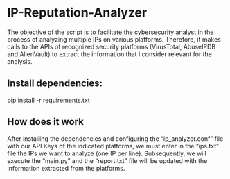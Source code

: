 # IP-Reputation-Analyzer

The objective of the script is to facilitate the cybersecurity analyst in the process of analyzing multiple IPs on various platforms. Therefore, it makes calls to the APIs of recognized security platforms (VirusTotal, AbuseIPDB and AlienVault) to extract the information that I consider relevant for the analysis.

## Install dependencies:

pip install -r requirements.txt

## How does it work

After installing the dependencies and configuring the “ip_analyzer.conf” file with our API Keys of the indicated platforms, we must enter in the “ips.txt” file the IPs we want to analyze (one IP per line). Subsequently, we will execute the “main.py” and the “report.txt” file will be updated with the information extracted from the platforms.
